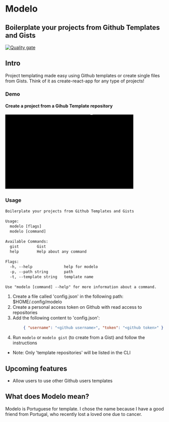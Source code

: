 # Modelo
## Boilerplate your projects from Github Templates and Gists 
[![Quality gate](https://sonarcloud.io/api/project_badges/quality_gate?project=ptrkrlsrd_modelo)](https://sonarcloud.io/dashboard?id=ptrkrlsrd_modelo)

## Intro
Project templating made easy using Github templates or create single files from Gists. Think of it as create-react-app for any type of projects!

### Demo
#### Create a project from a Gihub Template repository
![](recorded.gif)


### Usage
```
Boilerplate your projects from Github Templates and Gists

Usage:
  modelo [flags]
  modelo [command]

Available Commands:
  gist        Gist
  help        Help about any command

Flags:
  -h, --help              help for modelo
  -p, --path string       path
  -t, --template string   template name

Use "modelo [command] --help" for more information about a command.
```

1. Create a file called 'config.json' in the following path: $HOME/.config/modelo
2. Create a personal access token on Github with read access to repositories
3. Add the following content to 'config.json': 
``` json
        { "username": "<github username>", "token": "<github token>" } 
```
4. Run `modelo` or `modelo gist` (to create from a Gist) and follow the instructions
* Note: Only 'template repositories' will be listed in the CLI

## Upcoming features
* Allow users to use other Github users templates

## What does Modelo mean?
Modelo is Portuguese for template. I chose the name because I have a good friend from Portugal, who recently lost a loved one due to cancer.

